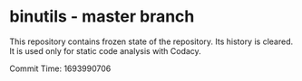 # binutils - master branch

This repository contains frozen state of the repository.
Its history is cleared. It is used only for static code
analysis with Codacy.

Commit Time: 1693990706
